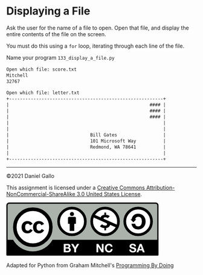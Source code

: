 # Displaying a File

Ask the user for the name of a file to open. Open that file, and
display the entire contents of the file on the screen.

You must do this using a `for` loop, iterating through each line of the file.

Name your program `133_display_a_file.py`

```
Open which file: score.txt
Mitchell
32767

```


```
Open which file: letter.txt
+---------------------------------------------------------+
|                                                    #### |
|                                                    #### |
|                                                    #### |
|                                                         |
|                                                         |
|                              Bill Gates                 |
|                              101 Microsoft Way          |
|                              Redmond, WA 78641          |
|                                                         |
+---------------------------------------------------------+

```

---


©2021 Daniel Gallo

This assignment is licensed under a
[Creative Commons Attribution-NonCommercial-ShareAlike 3.0 United States License](https://creativecommons.org/licenses/by-nc-sa/3.0/us/deed.en_US).  

![Creative Commons License](images/by-nc-sa.png)



Adapted for Python from Graham Mitchell's [Programming By Doing](https://programmingbydoing.com/)